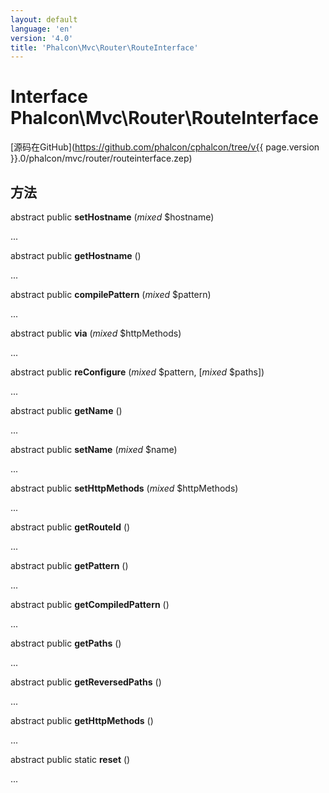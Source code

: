 ```yaml
---
layout: default
language: 'en'
version: '4.0'
title: 'Phalcon\Mvc\Router\RouteInterface'
---
```


# Interface **Phalcon\Mvc\Router\RouteInterface**

[源码在GitHub](https://github.com/phalcon/cphalcon/tree/v{{ page.version }}.0/phalcon/mvc/router/routeinterface.zep)

## 方法

abstract public **setHostname** (*mixed* $hostname)

...

abstract public **getHostname** ()

...

abstract public **compilePattern** (*mixed* $pattern)

...

abstract public **via** (*mixed* $httpMethods)

...

abstract public **reConfigure** (*mixed* $pattern, [*mixed* $paths])

...

abstract public **getName** ()

...

abstract public **setName** (*mixed* $name)

...

abstract public **setHttpMethods** (*mixed* $httpMethods)

...

abstract public **getRouteId** ()

...

abstract public **getPattern** ()

...

abstract public **getCompiledPattern** ()

...

abstract public **getPaths** ()

...

abstract public **getReversedPaths** ()

...

abstract public **getHttpMethods** ()

...

abstract public static **reset** ()

...